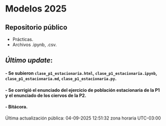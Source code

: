 # Modelos 2025

## Repositorio público

- Prácticas.
- Archivos .ipynb, .csv.


## *Último update*:

#### - Se subieron  `clase_p1_estacionaria.html`, `clase_p1_estacionaria.ipynb`, `clase_p1_estacionaria.md`, `clase_p1_estacionaria.py`.
#### - Se corrigió el enunciado del ejercicio de población estacionaria de la P1 y el enunciado de los ciervos de la P2.
#### - Bitácora.

Última actualización pública: 04-09-2025 12:51:32 zona horaria UTC-03:00
